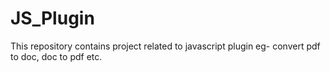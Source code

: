 # JS_Plugin
This repository contains project related to javascript plugin eg- convert pdf to doc, doc to pdf etc.
